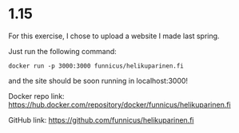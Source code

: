 # 1.15
For this exercise, I chose to upload a website I made last spring.

Just run the following command:

`docker run -p 3000:3000 funnicus/helikuparinen.fi`

and the site should be soon running in localhost:3000!

Docker repo link: https://hub.docker.com/repository/docker/funnicus/helikuparinen.fi

GitHub link: https://github.com/funnicus/helikuparinen.fi